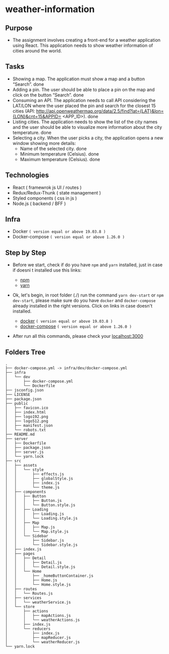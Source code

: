 # weather-information

## Purpose

- The assignment involves creating a front-end for a weather application using React. This application needs to show weather information of cities around the world.

## Tasks

- Showing a map. The application must show a map and a button “Search”. done
- Adding a pin. The user should be able to place a pin on the map and click on the button “Search”. done
- Consuming an API. The application needs to call API considering the LAT/LON where the user placed the pin and search for the closest 15 cities (API: http://api.openweathermap.org/data/2.5/find?lat={LAT}&lon={LON}&cnt=15&APPID= <APP_ID>). done
- Listing cities. The application needs to show the list of the city names and the user should be able to visualize more information about the city temperature. done
- Selecting a city. When the user picks a city, the application opens a new window showing more details:
  - Name of the selected city. done
  - Minimum temperature (Celsius). done
  - Maximum temperature (Celsius). done


## Technologies

- React ( framewrok js UI / routes )
- Redux/Redux-Thunk ( state management )
- Styled components ( css in js )
- Node.js ( backend / BFF )

## Infra

- Docker `( version equal or above 19.03.8 )`
- Docker-compose `( version equal or above 1.26.0 )`

## Step by Step

- Before we start, check if do you have `npm` and `yarn` installed, just in case if doesni t installed use this links:
  - [npm](https://docs.npmjs.com/downloading-and-installing-node-js-and-npm)
  - [yarn](https://classic.yarnpkg.com/en/docs/install)

- Ok, let's begin, in root folder (./) run the command `yarn dev-start` or `npm dev-start`, please make sure do you have `docker` and `docker-compose` already installed in the right versions. Click on links in case doesn't installed.
  - [docker](https://docs.docker.com/get-docker/) `( version equal or above 19.03.8 )`
  - [docker-compose](https://docs.docker.com/compose/install/) `( version equal or above 1.26.0 )`

- After run all this commands, please check your [localhost:3000](http://localhost:3000)

## Folders Tree

```
.
├── docker-compose.yml -> infra/dev/docker-compose.yml
├── infra
│   └── dev
│       ├── docker-compose.yml
│       └── Dockerfile
├── jsconfig.json
├── LICENSE
├── package.json
├── public
│   ├── favicon.ico
│   ├── index.html
│   ├── logo192.png
│   ├── logo512.png
│   ├── manifest.json
│   └── robots.txt
├── README.md
├── server
│   ├── Dockerfile
│   ├── package.json
│   ├── server.js
│   └── yarn.lock
├── src
│   ├── assets
│   │   └── style
│   │       ├── effects.js
│   │       ├── globalStyle.js
│   │       ├── index.js
│   │       └── theme.js
│   ├── components
│   │   ├── Button
│   │   │   ├── Button.js
│   │   │   └── Button.style.js
│   │   ├── Loading
│   │   │   ├── Loading.js
│   │   │   └── Loading.style.js
│   │   ├── Map
│   │   │   ├── Map.js
│   │   │   └── Map.style.js
│   │   └── Sidebar
│   │       ├── Sidebar.js
│   │       └── Sidebar.style.js
│   ├── index.js
│   ├── pages
│   │   ├── Detail
│   │   │   ├── Detail.js
│   │   │   └── Detail.style.js
│   │   └── Home
│   │       ├── _homeButtonContainer.js
│   │       ├── Home.js
│   │       └── Home.style.js
│   ├── routes
│   │   └── Routes.js
│   ├── services
│   │   └── weatherService.js
│   └── store
│       ├── actions
│       │   ├── mapActions.js
│       │   └── weatherActions.js
│       ├── index.js
│       └── reducers
│           ├── index.js
│           ├── mapReducer.js
│           └── weatherReducer.js
└── yarn.lock
```